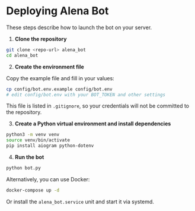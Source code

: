 # Deploying Alena Bot

These steps describe how to launch the bot on your server.

1. **Clone the repository**

```bash
git clone <repo-url> alena_bot
cd alena_bot
```

2. **Create the environment file**

Copy the example file and fill in your values:

```bash
cp config/bot.env.example config/bot.env
# edit config/bot.env with your BOT_TOKEN and other settings
```

This file is listed in `.gitignore`, so your credentials will not be committed to the repository.

3. **Create a Python virtual environment and install dependencies**

```bash
python3 -m venv venv
source venv/bin/activate
pip install aiogram python-dotenv
```

4. **Run the bot**

```bash
python bot.py
```

Alternatively, you can use Docker:

```bash
docker-compose up -d
```

Or install the `alena_bot.service` unit and start it via systemd.


